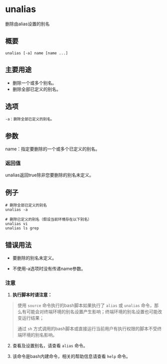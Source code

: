 #  unalias

删除由alias设置的别名

##  概要

    
    
    unalias [-a] name [name ...]
    

##  主要用途

  * 删除一个或多个别名。 
  * 删除全部已定义的别名。 

##  选项

    
    
    -a：删除全部已定义的别名。
    

##  参数

name：指定要删除的一个或多个已定义的别名。

###  返回值

unalias返回true除非您要删除的别名未定义。

##  例子

    
    
    # 删除全部已定义的别名
    unalias -a
    
    # 删除已定义的别名（假设当前环境存在以下别名）
    unalias vi
    unalias ls grep
    

##  错误用法

  * 要删除的别名未定义。 

  * 不使用-a选项时没有传递name参数。 

###  注意

  1. **执行脚本时请注意：**

> 使用 ` source ` 命令执行的bash脚本如果执行了 ` alias ` 或 ` unalias `
> 命令，那么有可能会对终端环境的别名设置产生影响；终端环境的别名设置也可能改变运行结果；
>
> 通过 ` sh ` 方式调用的bash脚本或直接运行当前用户有执行权限的脚本不受终端环境的别名影响。

  2. 查看及设置别名，请查看 ` alias ` 命令。 

  3. 该命令是bash内建命令，相关的帮助信息请查看 ` help ` 命令。 

